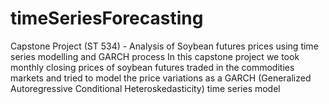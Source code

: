 # timeSeriesForecasting
Capstone Project (ST 534) - Analysis of Soybean futures prices using time series modelling and GARCH process
In this capstone project we took monthly closing prices of soybean futures traded in the commodities markets 
and tried to model the price variations as a GARCH (Generalized Autoregressive Conditional Heteroskedasticity) 
time series model
